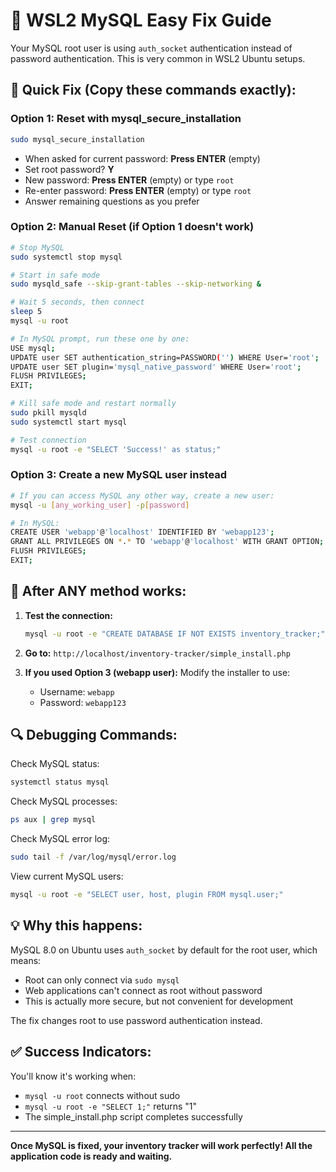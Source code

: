 # 🔧 WSL2 MySQL Easy Fix Guide

Your MySQL root user is using `auth_socket` authentication instead of password authentication. This is very common in WSL2 Ubuntu setups.

## 🚀 **Quick Fix (Copy these commands exactly):**

### **Option 1: Reset with mysql_secure_installation**
```bash
sudo mysql_secure_installation
```
- When asked for current password: **Press ENTER** (empty)
- Set root password? **Y**
- New password: **Press ENTER** (empty) or type `root`
- Re-enter password: **Press ENTER** (empty) or type `root`
- Answer remaining questions as you prefer

### **Option 2: Manual Reset (if Option 1 doesn't work)**
```bash
# Stop MySQL
sudo systemctl stop mysql

# Start in safe mode
sudo mysqld_safe --skip-grant-tables --skip-networking &

# Wait 5 seconds, then connect
sleep 5
mysql -u root

# In MySQL prompt, run these one by one:
USE mysql;
UPDATE user SET authentication_string=PASSWORD('') WHERE User='root';
UPDATE user SET plugin='mysql_native_password' WHERE User='root';
FLUSH PRIVILEGES;
EXIT;

# Kill safe mode and restart normally
sudo pkill mysqld
sudo systemctl start mysql

# Test connection
mysql -u root -e "SELECT 'Success!' as status;"
```

### **Option 3: Create a new MySQL user instead**
```bash
# If you can access MySQL any other way, create a new user:
mysql -u [any_working_user] -p[password]

# In MySQL:
CREATE USER 'webapp'@'localhost' IDENTIFIED BY 'webapp123';
GRANT ALL PRIVILEGES ON *.* TO 'webapp'@'localhost' WITH GRANT OPTION;
FLUSH PRIVILEGES;
EXIT;
```

## 📝 **After ANY method works:**

1. **Test the connection:**
   ```bash
   mysql -u root -e "CREATE DATABASE IF NOT EXISTS inventory_tracker;"
   ```

2. **Go to:** `http://localhost/inventory-tracker/simple_install.php`

3. **If you used Option 3 (webapp user):** Modify the installer to use:
   - Username: `webapp`
   - Password: `webapp123`

## 🔍 **Debugging Commands:**

Check MySQL status:
```bash
systemctl status mysql
```

Check MySQL processes:
```bash
ps aux | grep mysql
```

Check MySQL error log:
```bash
sudo tail -f /var/log/mysql/error.log
```

View current MySQL users:
```bash
mysql -u root -e "SELECT user, host, plugin FROM mysql.user;"
```

## 💡 **Why this happens:**

MySQL 8.0 on Ubuntu uses `auth_socket` by default for the root user, which means:
- Root can only connect via `sudo mysql` 
- Web applications can't connect as root without password
- This is actually more secure, but not convenient for development

The fix changes root to use password authentication instead.

## ✅ **Success Indicators:**

You'll know it's working when:
- `mysql -u root` connects without sudo
- `mysql -u root -e "SELECT 1;"` returns "1"
- The simple_install.php script completes successfully

---

**Once MySQL is fixed, your inventory tracker will work perfectly! All the application code is ready and waiting.**